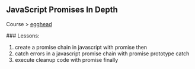 ## JavaScript Promises In Depth

Course > [egghead](https://egghead.io/courses/javascript-promises-in-depth)

### Lessons:

1.  create a promise chain in javascript with promise then
2.  catch errors in a javascript promise chain with promise prototype catch
3.  execute cleanup code with promise finally

